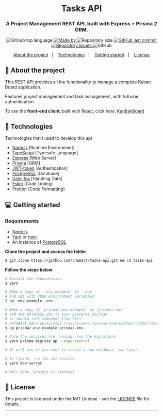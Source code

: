 <h1 align="center">
  Tasks API
</h1>

<h3 align="center">
  A Project Management REST API, built with Express + Prisma 2 ORM.
</h3>

<p align="center">
  <img alt="GitHub top language" src="https://img.shields.io/github/languages/top/chamatt/tasks-api?color=%23FF9000">

  <a href="https://www.linkedin.com/in/matheus-vicente-d-190001b2/" target="_blank" rel="noopener noreferrer">
    <img alt="Made by" src="https://img.shields.io/badge/made%20by-chamatt-%23FF9000">
  </a>

  <img alt="Repository size" src="https://img.shields.io/github/repo-size/chamatt/tasks-api?color=%23FF9000">

  <a href="https://github.com/chamatt/tasks-api/commits/master">
    <img alt="GitHub last commit" src="https://img.shields.io/github/last-commit/chamatt/tasks-api?color=%23FF9000">
  </a>

  <a href="https://github.com/chamatt/tasks-api/issues">
    <img alt="Repository issues" src="https://img.shields.io/github/issues/chamatt/tasks-api?color=%23FF9000">
  </a>

  <img alt="GitHub" src="https://img.shields.io/github/license/chamatt/tasks-api?color=%23FF9000">
</p>

<p align="center">
  <a href="#%EF%B8%8F-about-the-project">About the project</a>&nbsp;&nbsp;&nbsp;|&nbsp;&nbsp;&nbsp;
  <a href="#-technologies">Technologies</a>&nbsp;&nbsp;&nbsp;|&nbsp;&nbsp;&nbsp;
  <a href="#-getting-started">Getting started</a>&nbsp;&nbsp;&nbsp;|&nbsp;&nbsp;&nbsp;
  <a href="#-license">License</a>
</p>

## 📔 About the project

This REST API provides all the functionality to manage a complete Kaban Board application. 

Features project management and task management, with full user authentication.

To see the **front-end client**, built with React, click here: [KanbanBoard](https://github.com/chamatt/tasks.k-web)<br />

## 🚀 Technologies

Technologies that I used to develop this api

- [Node.js](https://nodejs.org/en/) [Runtime Environment]
- [TypeScript](https://www.typescriptlang.org/) [Typesafe Language]
- [Express](https://expressjs.com/pt-br/) [Web Server]
- [Prisma](https://prisma.io) [ORM]
- [JWT-token](https://jwt.io/) [Authentication]
- [PostgreSQL](https://www.postgresql.org/) [Database]
- [Date-fns](https://date-fns.org/) [Handling Date]
- [Eslint](https://eslint.org/) [Code Linting]
- [Prettier](https://prettier.io/) [Code Formatting]

## 💻 Getting started

### Requirements

- [Node.js](https://nodejs.org/en/)
- [Yarn](https://classic.yarnpkg.com/) or [npm](https://www.npmjs.com/)
- An instance of [PostgreSQL](https://www.postgresql.org/)

**Clone the project and access the folder**

```bash
$ git clone https://github.com/chamatt/tasks-api.git && cd tasks-api
```

**Follow the steps below**

```bash
# Install the dependencies
$ yarn

# Make a copy of '.env.example' to '.env'
# and set with YOUR environment variables.
$ cp .env.example .env

# Make a copy of 'prisma/.env.example' to 'prisma/.env'
# and set DATABASE_URL to your postgres configs.
# it should look somewhat like this:
# DATABASE_URL="postgresql://<username>:<password>@localhost:5432/<database>?schema=public"
$ cp prisma/.env.example prisma/.env

# Once the services are running, run the migrations
$ yarn prisma migrate up --experimental

# It will ask if you want to create a new database, say *yes*.

# To finish, run the api service
$ yarn dev:server

# Well done, project is started!
```

## 📝 License

This project is licensed under the MIT License - see the [LICENSE](LICENSE) file for details.

---
